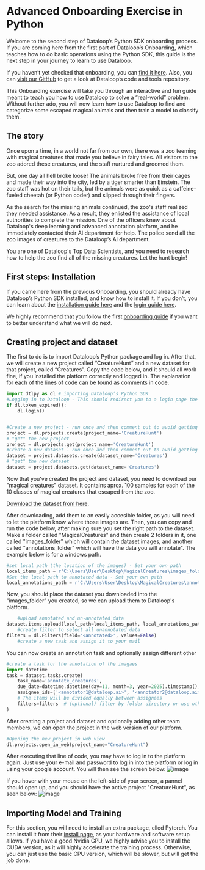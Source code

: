 
# Advanced Onboarding Exercise in Python
Welcome to the second step of Dataloop’s Python SDK onboarding process. If you are coming here from the first part of Dataloop’s Onboarding, which teaches how to do basic operations using the Python SDK, this guide is the next step in your journey to learn to use Dataloop.

If you haven’t yet checked that onboarding, you can [find it here](https://github.com/dataloop-ai/dtlpy-documentation/blob/main/onboarding/01_sdk_installation.md). 
Also, you can [visit our GitHub](https://github.com/dataloop-ai) to get a look at Dataloop’s code and tools repository.

This Onboarding exercise will take you through an interactive and fun guide meant to teach you how to use Dataloop to solve a “real-world” problem. 
Without further ado, you will now learn how to use Dataloop to find and categorize some escaped magical animals and then train a model to classify them.
## The story
Once upon a time, in a world not far from our own, there was a zoo teeming with magical creatures that made you believe in fairy tales. 
All visitors to the zoo adored these creatures, and the staff nurtured and groomed them.

But, one day all hell broke loose! The animals broke free from their cages and made their way into the city, led by a tiger smarter than Einstein. The zoo staff was hot on their tails, but the animals were as quick as a caffeine-fueled cheetah (or Python coder) and slipped through their fingers.

As the search for the missing animals continued, the zoo's staff realized they needed assistance. As a result, they enlisted the assistance of local authorities to complete the mission. One of the officers knew about Dataloop's deep learning and advanced annotation platform, and he immediately contacted their AI department for help. The police send all the zoo images of creatures to the Dataloop’s AI department. 

You are one of Dataloop's Top Data Scientists, and you need to research how to help the zoo find all of the missing creatures. Let the hunt begin!

## First steps: Installation
If you came here from the previous Onboarding, you should already have Dataloop’s Python SDK installed, and know how to install it. If you don’t, you can learn about the [installation guide here](https://github.com/dataloop-ai/dtlpy-documentation/blob/main/onboarding/01_sdk_installation.md) and the [login guide here](https://github.com/dataloop-ai/dtlpy-documentation/blob/main/onboarding/02_login_and_project_and_dataset_creation.md). 

We highly recommend that you follow the first [onboarding guide](https://github.com/dataloop-ai/dtlpy-documentation/tree/main/onboarding) if you want to better understand what we will do next.
## Creating project and dataset
The first to do is to import Dataloop’s Python package and log in. After that, we will create a new project called “CreatureHunt” and a new dataset for that project, called “Creatures”. Copy the code below, and it should all work fine, if you installed the platform correctly and logged in. The explanation for each of the lines of code can be found as comments in code.


```python
import dtlpy as dl # importing Dataloop’s Python SDK
#Logging in to Dataloop - This should redirect you to a login page the first time you use it
if dl.token_expired():
    dl.login()


#Create a new project - run once and then comment out to avoid getting an (harmless) error each time you run your code
project = dl.projects.create(project_name='CreatureHunt')
# "get" the new project
project = dl.projects.get(project_name='CreatureHunt')
#Create a new dataset - run once and then comment out to avoid getting an (harmless) error each time you run your code
dataset = project.datasets.create(dataset_name='Creatures')       
# "get" the new dataset
dataset = project.datasets.get(dataset_name='Creatures')
```
Now that you've created the  project and dataset, you need to download our "magical creatures" dataset. It contains aprox. 100 samples for each of the 10 classes of magical creatures that escaped from the zoo.

[Download the dataset from here](https://drive.google.com/drive/u/0/folders/1eIHZgN0iHWG3vlmxQD7rvNhSeFg7BLPM).

After downloading, add them to an easily accesible folder, as you will need to let the platform know where those images are. Then, you can copy and run the code below, after making sure you set the right path to the dataset. Make a folder called "MagicalCreatures" and then create 2 folders in it, one called "images_folder" which will contain the dataset images, and another called "annotations_folder" which will have the data you will annotate". The example below is for a windows path.
```python
#set local path (the location of the images) - Set your own path
local_items_path = r'C:\Users\User\Desktop\MagicalCreatures\images_folder\*'
#Set the local path to annotated data - Set your own path
local_annotations_path = r'C:\Users\User\Desktop\MagicalCreatures\annotations_folder'
```
Now, you should place the dataset you downloaded into the "images_folder" you created, so we can upload them to Dataloop's platform.

```python
	#upload annotated and un-annotated data
dataset.items.upload(local_path=local_items_path, local_annotations_path=local_annotations_path)
	#create filter to select all unannotated data
filters = dl.Filters(field='<annotated>', values=False)
	#create a new task and assign it to your mail
```

You can now create an annotation task and optionally assign different other 
```python
#create a task for the annotation of the imagaes
import datetime
task = dataset.tasks.create(
    task_name='annotate_creatures',
    due_date=datetime.datetime(day=11, month=3, year=2025).timestamp(),
    assignee_ids=['<annotator1@dataloop.ai>', '<annotator2@dataloop.ai>'],
    # The items will be divided equally between assignees
    filters=filters  # (optional) filter by folder directory or use other filters
)
```



After creating a project and dataset and optionally adding other team members, we can open the project in the web version of our platform.

```python
#Opening the new project in web view
dl.projects.open_in_web(project_name="CreatureHunt")
```

After executing that line of code, you may have to log in to the platform again. Just use your e-mail and password to log in into the platform or log in using your google account. You will then see the screen below:
![image](https://user-images.githubusercontent.com/58508793/218433304-084f12ed-3ce0-441c-92fd-992f20fa0a5f.png)

If you hover with your mouse on the left-side of your screen, a pannel should open up, and you should have the active project "CreatureHunt", as seen below:
![image](https://user-images.githubusercontent.com/58508793/218434388-8bbf991a-7bd3-4d93-bed4-bb655268e098.png)

## Importing Model and Training
For this section, you will need to install an extra package, clled Pytorch. You can install it from their [install page](https://pytorch.org/get-started/locally/), as your hardware and software setup allows. If you have a good Nvidia GPU, we highly advise you to install the CUDA version, as it will highly accelerate the training process. Otherwise, you can just use the basic CPU version, which will be slower, but will get the job done.
